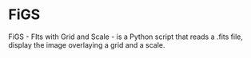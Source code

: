 # FiGS
FiGS - FIts with Grid and Scale - is a Python script that reads a .fits file, display the image overlaying a grid and a scale.
